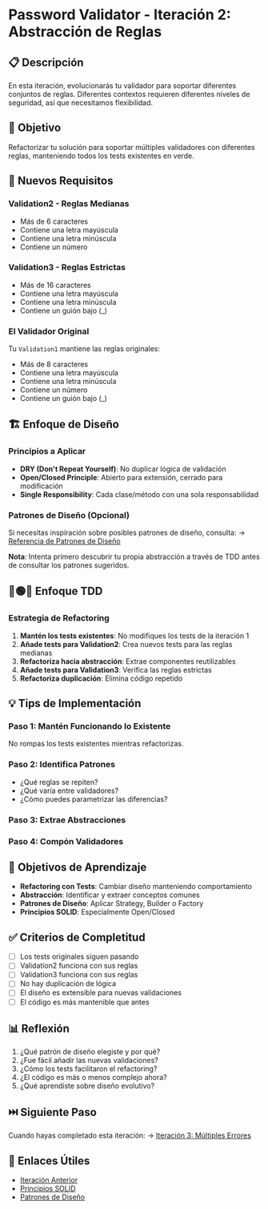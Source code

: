 # Password Validator - Iteración 2: Abstracción de Reglas

## 📋 Descripción

En esta iteración, evolucionarás tu validador para soportar diferentes conjuntos de reglas. Diferentes contextos requieren diferentes niveles de seguridad, así que necesitamos flexibilidad.

## 🎯 Objetivo

Refactorizar tu solución para soportar múltiples validadores con diferentes reglas, manteniendo todos los tests existentes en verde.

## 📝 Nuevos Requisitos

### Validation2 - Reglas Medianas
- Más de 6 caracteres
- Contiene una letra mayúscula
- Contiene una letra minúscula
- Contiene un número

### Validation3 - Reglas Estrictas
- Más de 16 caracteres
- Contiene una letra mayúscula
- Contiene una letra minúscula
- Contiene un guión bajo (_)

### El Validador Original
Tu `Validation1` mantiene las reglas originales:
- Más de 8 caracteres
- Contiene una letra mayúscula
- Contiene una letra minúscula
- Contiene un número
- Contiene un guión bajo (_)

## 🏗️ Enfoque de Diseño

### Principios a Aplicar
- **DRY (Don't Repeat Yourself)**: No duplicar lógica de validación
- **Open/Closed Principle**: Abierto para extensión, cerrado para modificación
- **Single Responsibility**: Cada clase/método con una sola responsabilidad

### Patrones de Diseño (Opcional)

Si necesitas inspiración sobre posibles patrones de diseño, consulta:
→ [Referencia de Patrones de Diseño](design-patterns-reference.md)

**Nota**: Intenta primero descubrir tu propia abstracción a través de TDD antes de consultar los patrones sugeridos.

## 🔴🟢🔵 Enfoque TDD

### Estrategia de Refactoring

1. **Mantén los tests existentes**: No modifiques los tests de la iteración 1
2. **Añade tests para Validation2**: Crea nuevos tests para las reglas medianas
3. **Refactoriza hacia abstracción**: Extrae componentes reutilizables
4. **Añade tests para Validation3**: Verifica las reglas estrictas
5. **Refactoriza duplicación**: Elimina código repetido

## 💡 Tips de Implementación

### Paso 1: Mantén Funcionando lo Existente
No rompas los tests existentes mientras refactorizas.

### Paso 2: Identifica Patrones
- ¿Qué reglas se repiten?
- ¿Qué varía entre validadores?
- ¿Cómo puedes parametrizar las diferencias?

### Paso 3: Extrae Abstracciones

### Paso 4: Compón Validadores

## 🎯 Objetivos de Aprendizaje

- **Refactoring con Tests**: Cambiar diseño manteniendo comportamiento
- **Abstracción**: Identificar y extraer conceptos comunes
- **Patrones de Diseño**: Aplicar Strategy, Builder o Factory
- **Principios SOLID**: Especialmente Open/Closed

## ✅ Criterios de Completitud

- [ ] Los tests originales siguen pasando
- [ ] Validation2 funciona con sus reglas
- [ ] Validation3 funciona con sus reglas
- [ ] No hay duplicación de lógica
- [ ] El diseño es extensible para nuevas validaciones
- [ ] El código es más mantenible que antes

## 📊 Reflexión

1. ¿Qué patrón de diseño elegiste y por qué?
2. ¿Fue fácil añadir las nuevas validaciones?
3. ¿Cómo los tests facilitaron el refactoring?
4. ¿El código es más o menos complejo ahora?
5. ¿Qué aprendiste sobre diseño evolutivo?

## ⏭️ Siguiente Paso

Cuando hayas completado esta iteración:
→ [Iteración 3: Múltiples Errores](iteration-3.md)

## 🔗 Enlaces Útiles

- [Iteración Anterior](iteration-1.md)
- [Principios SOLID](../../../docs/refactoring/resources.md)
- [Patrones de Diseño](../../../docs/refactoring/guide.md)
